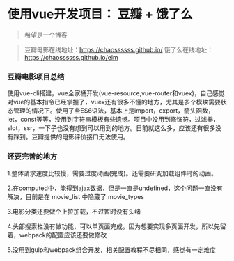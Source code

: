 # 使用vue开发项目： 豆瓣 + 饿了么

> 希望是一个博客

> 豆瓣电影在线地址：https://chaossssss.github.io/   饿了么在线地址：https://chaossssss.github.io/elm

### 豆瓣电影项目总结

使用vue-cli搭建，vue全家桶开发(vue-resource,vue-router和vuex)，自己感觉对vue的基本指令已经掌握了，vuex还有很多不懂的地方，尤其是多个模块需要状态管理的情况下。使用了些ES6语法，基本上是import，export，箭头函数，let，const等等，没用到字符串模板有些遗憾。项目中没用到修饰符，过滤器，slot，ssr，一下子也没有想到可以用到的地方。目前就这么多，应该还有很多没有踩到。豆瓣提供的电影评价接口无法使用。

### 还要完善的地方

1.整体请求速度比较慢，需要过度动画(完成)。还需要研究加载组件时的动画。

2.在computed中，能得到ajax数据，但是一直是undefined，这个问题一直没有解决，目前是在 movie_list 中隐藏了 movie_types

3.电影分类还要做个上拉加载，不过暂时没有头绪

4.头部搜索栏没有做功能，可以单页面完成。因为想要实现多页面开发，所以先留着，webpack的配置应该还要做修改

5.没用到gulp和webpack组合开发，相关配置教程不尽相同，感觉有一定难度





